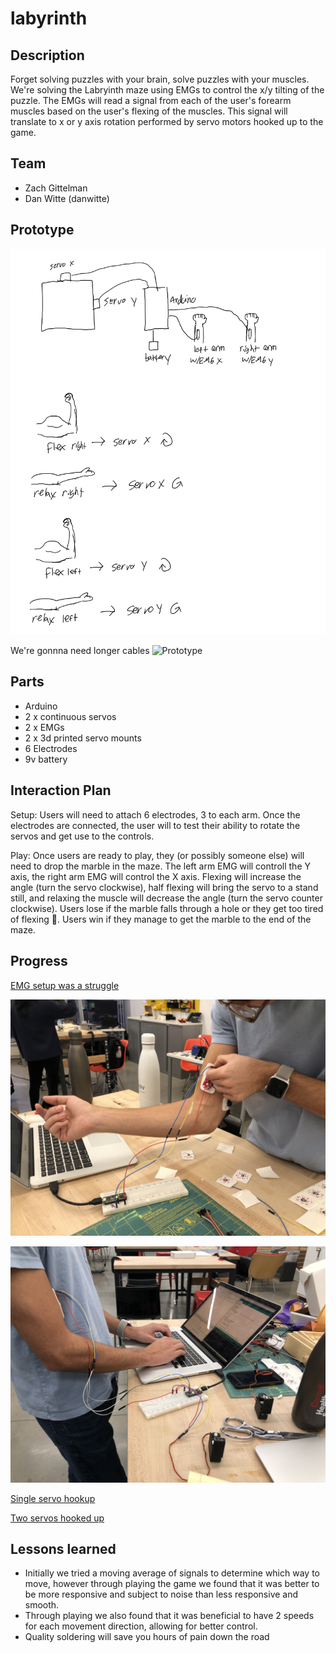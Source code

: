 # labyrinth

## Description

Forget solving puzzles with your brain, solve puzzles with your muscles. We're solving the Labryinth maze using EMGs to control the x/y tilting of the puzzle. The EMGs will read a signal from each of the user's forearm muscles based on the user's flexing of the muscles. This signal will translate to x or y axis rotation performed by servo motors hooked up to the game.


## Team
* Zach Gittelman
* Dan Witte (danwitte)

## Prototype
![Diagram](labryinth%20diagram.png)

We're gonnna need longer cables
![Prototype](prototype.jpg)


## Parts

* Arduino
* 2 x continuous servos
* 2 x EMGs
* 2 x 3d printed servo mounts
* 6 Electrodes
* 9v battery

## Interaction Plan

Setup: Users will need to attach 6 electrodes, 3 to each arm. Once the electrodes are connected, the user will to test their ability to rotate the servos and get use to the controls. 

Play: Once users are ready to play, they (or possibly someone else) will need to drop the marble in the maze. The left arm EMG will controll the Y axis, the right arm EMG will control the X axis. Flexing will increase the angle (turn the servo clockwise), half flexing will bring the servo to a stand still, and relaxing the muscle will decrease the angle (turn the servo counter clockwise). Users lose if the marble falls through a hole or they get too tired of flexing :muscle:. Users win if they manage to get the marble to the end of the maze.

## Progress

[EMG setup was a struggle](https://photos.app.goo.gl/P11KadpmMwnDEAYr6)

![Zach is EMG'd up](IMG_0815.jpg)

![Measuring signals](IMG_0818.jpg)

[Single servo hookup](https://photos.app.goo.gl/kSsvtbHaXER2PTeY9)

[Two servos hooked up](https://photos.app.goo.gl/J16m6d5j8TJG6g228)

## Lessons learned

* Initially we tried a moving average of signals to determine which way to move, however through playing the game we found that it was better to be more responsive and subject to noise than less responsive and smooth.
* Through playing we also found that it was beneficial to have 2 speeds for each movement direction, allowing for better control.
* Quality soldering will save you hours of pain down the road
